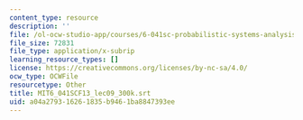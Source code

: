 ```yaml
---
content_type: resource
description: ''
file: /ol-ocw-studio-app/courses/6-041sc-probabilistic-systems-analysis-and-applied-probability-fall-2013/a04a279316261835b9461ba8847393ee_MIT6_041SCF13_lec09_300k.srt
file_size: 72831
file_type: application/x-subrip
learning_resource_types: []
license: https://creativecommons.org/licenses/by-nc-sa/4.0/
ocw_type: OCWFile
resourcetype: Other
title: MIT6_041SCF13_lec09_300k.srt
uid: a04a2793-1626-1835-b946-1ba8847393ee
---
```


